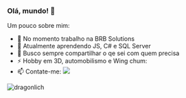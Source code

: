 ### Olá, mundo! 👋

Um pouco sobre mim:

- 🔭 No momento trabalho na BRB Solutions
- 🌱 Atualmente aprendendo JS, C# e SQL Server
- 👯 Busco sempre compartilhar o qe sei com quem precisa
- ⚡ Hobby em 3D, automobilismo e Wing chum:
- 📫 Contate-me:
<a href="https://api.whatsapp.com/send/?phone=5511986636210&text&app_absent=0"> <img src="https://img.shields.io/badge/WhatsApp-25D366?style=for-the-badge&logo=whatsapp&logoColor=white"></a>

![dragonlich](https://user-images.githubusercontent.com/56979245/151618716-19f70baa-cc58-4fcc-8bb1-aa24a7205b64.gif)
